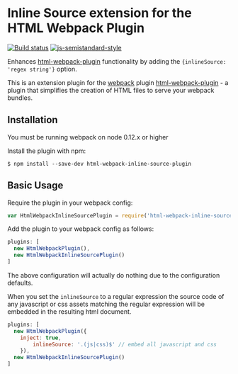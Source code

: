 Inline Source extension for the HTML Webpack Plugin
========================================
[![Build status](https://travis-ci.org/dustinjackson/html-webpack-inline-source-plugin.svg)](https://travis-ci.org/dustinjackson/html-webpack-inline-source-plugin) [![js-semistandard-style](https://img.shields.io/badge/code%20style-semistandard-brightgreen.svg?style=flat-square)](https://github.com/Flet/semistandard)

Enhances [html-webpack-plugin](https://github.com/ampedandwired/html-webpack-plugin)
functionality by adding the `{inlineSource: 'regex string'}` option.

This is an extension plugin for the [webpack](http://webpack.github.io) plugin [html-webpack-plugin](https://github.com/ampedandwired/html-webpack-plugin) - a plugin that simplifies the creation of HTML files to serve your webpack bundles.

Installation
------------
You must be running webpack on node 0.12.x or higher

Install the plugin with npm:
```shell
$ npm install --save-dev html-webpack-inline-source-plugin
```

Basic Usage
-----------
Require the plugin in your webpack config:

```javascript
var HtmlWebpackInlineSourcePlugin = require('html-webpack-inline-source-plugin');
```

Add the plugin to your webpack config as follows:

```javascript
plugins: [
  new HtmlWebpackPlugin(),
  new HtmlWebpackInlineSourcePlugin()
]  
```
The above configuration will actually do nothing due to the configuration defaults.

When you set the `inlineSource` to a regular expression the source code of any javascript or css assets matching the regular expression will be embedded in the resulting html document. 
```javascript
plugins: [
  new HtmlWebpackPlugin({
    inject: true,
		inlineSource: '.(js|css)$' // embed all javascript and css
	}),
  new HtmlWebpackInlineSourcePlugin()
]  
```
